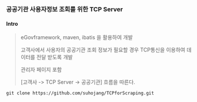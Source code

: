 ### 공공기관 사용자정보 조회를 위한 TCP Server

#### Intro
> eGovframework, maven, ibatis 을 활용하여 개발
> 
> 고객사에서 사용자의 공공기관 조회 정보가 필요할 경우 TCP통신을 이용하여 데이터를 전달 받도록 개발
>
> 관리자 페이지 포함
>
> [고객사 -> TCP Server -> 공공기관] 흐름을 따른다.

 
```
git clone https://github.com/suhojang/TCPforScraping.git
```
